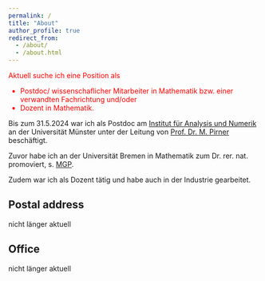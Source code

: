```yaml
---
permalink: /
title: "About"
author_profile: true
redirect_from: 
  - /about/
  - /about.html
---
```

<p style="color:red">Aktuell suche ich eine Position als
<ul style="color:red">
<li>Postdoc/ wissenschaflicher Mitarbeiter in Mathematik bzw. einer verwandten Fachrichtung und/oder</li>
<li>Dozent in Mathematik.</li>
</ul>
</p>

Bis zum 31.5.2024 war ich als Postdoc am [Institut für Analysis und Numerik](https://www.uni-muenster.de/AMM/index.shtml) an der Universität Münster unter der Leitung von [Prof. Dr. M. Pirner](https://www.uni-muenster.de/AMM/en/Pirner/index.shtml) beschäftigt.

Zuvor habe ich an der Universität Bremen in Mathematik zum Dr. rer. nat. promoviert, s. [MGP](https://www.mathgenealogy.org/id.php?id=277103).

Zudem war ich als Dozent tätig und habe auch in der Industrie gearbeitet.
<!-- <h2 id="postal">Postal address</h2> -->
## Postal address
nicht länger aktuell

<!-- <h2 id="office">Office</h2> -->
## Office
nicht länger aktuell



 










 

